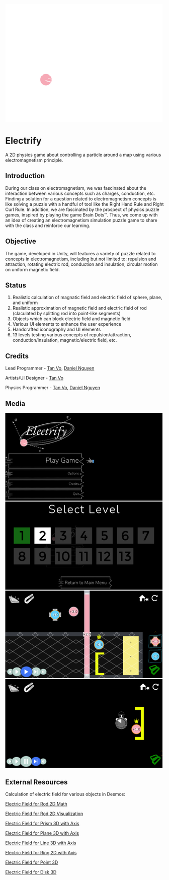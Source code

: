 <img src="./Media/ElectrifyTitle.png" alt="Electrify Title" width="500"/>

# Electrify
A 2D physics game about controlling a particle around a map using various electromagnetism principle. 

## Introduction
During our class on electromagnetism, we was fascinated about the interaction between various concepts such as charges, conduction, etc. Finding a solution for a question related to electromagnetism concepts is like solving a puzzle with a handful of tool like the Right Hand Rule and Right Curl Rule. In addition, we are fascinated by the prospect of physics puzzle games, inspired by playing the game Brain Dots™. Thus, we come up with an idea of creating an electromagnetism simulation puzzle game to share with the class and reinforce our learning. 

## Objective
The game, developed in Unity, will features a variety of puzzle related to concepts in electromagnetism, including but not limited to: repulsion and attraction, rotating electric rod, conduction and insulation, circular motion on uniform magnetic field. 

## Status
1. Realistic calculation of magnatic field and electric field of sphere, plane, and uniform
2. Realistic approximation of magnetic field and electric field of rod (claculated by splitting rod into point-like segments)
3. Objects which can block electric field and magnetic field
4. Various UI elements to enhance the user experience
5. Handcrafted iconography and UI elements
6. 13 levels testing various concepts of repulsion/attraction, conduction/insulation, magnetic/electric field, etc.

## Credits
Lead Programmer - [Tan Vo](https://github.com/tenvoltz), [Daniel Nguyen](https://github.com/CrazEpic)

Artists/UI Designer - [Tan Vo](https://github.com/tenvoltz)

Physics Programmer - [Tan Vo](https://github.com/tenvoltz), [Daniel Nguyen](https://github.com/CrazEpic)

## Media
<div class="flex-container">
  <img src="./Media/IntroScreen.png" alt="Electrify Title" width="500"/>
  <img src="./Media/LevelSelectionScreen.png" alt="Electrify Title" width="500"/>
  <img src="./Media/SampleLevel.png" alt="Electrify Title" width="500"/>
  <img src="./Media/WinCondition.png" alt="Electrify Title" width="500"/>
</div>

## External Resources
Calculation of electric field for various objects in Desmos:

[Electric Field for Rod 2D Math](https://www.desmos.com/calculator/z7cuslu85f)

[Electric Field for Rod 2D Visualization](https://www.desmos.com/calculator/0o0p7gtvym)

[Electric Field for Prism 3D with Axis](https://www.desmos.com/calculator/jbxpblkmoe)

[Electric Field for Plane 3D with Axis](https://www.desmos.com/calculator/b6fdea1oy9)

[Electric Field for Line 3D with Axis](https://www.desmos.com/calculator/3la2qrkwsg)

[Electric Field for Ring 2D with Axis](https://www.desmos.com/calculator/54kita1rry)

[Electric Field for Point 3D](https://www.desmos.com/calculator/yuuclplnuf)

[Electric Field for Disk 3D](https://www.desmos.com/calculator/93b5mn7vsy)
